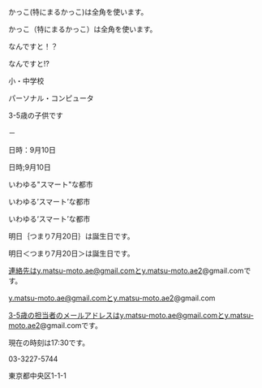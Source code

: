 かっこ(特にまるかっこ)は全角を使います。

かっこ（特にまるかっこ）は全角を使います。

なんですと！？

なんですと!?

小・中学校

パーソナル・コンピュータ

3-5歳の子供です

－

日時：9月10日

日時;9月10日

いわゆる"スマート"な都市

いわゆる’スマート’な都市

いわゆる‘スマート’な都市

明日｛つまり7月20日｝は誕生日です。

明日＜つまり7月20日＞は誕生日です。

連絡先はy.matsu-moto.ae@gmail.comとy.matsu-moto.ae2@gmail.comです。

y.matsu-moto.ae@gmail.comとy.matsu-moto.ae2@gmail.com

3-5歳の担当者のメールアドレスはy.matsu-moto.ae@gmail.comとy.matsu-moto.ae2@gmail.comです。

現在の時刻は17:30です。

03-3227-5744

東京都中央区1-1-1
